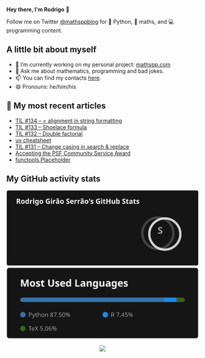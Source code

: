 **Hey there, I'm Rodrigo** 👋

Follow me on Twitter [@mathsppblog][twitter] for 🐍 Python, 🧠 maths, and 💻 programming content.


## A little bit about myself

- 🔭 I’m currently working on my personal project: [mathspp.com](https://mathspp.com)
- 💬 Ask me about mathematics, programming and bad jokes.
- 📫 You can find my contacts [here](https://mathspp.com/contact-me).
- 😄 Pronouns: he/him/his


## 📖 My most recent articles

<!-- BLOG-POST-LIST:START -->
- [TIL #134 – = alignment in string formatting](https://mathspp.com/blog/til/-alignment-in-string-formatting)
- [TIL #133 – Shoelace formula](https://mathspp.com/blog/til/shoelace-formula)
- [TIL #132 – Double factorial](https://mathspp.com/blog/til/double-factorial)
- [uv cheatsheet](https://mathspp.com/blog/uv-cheatsheet)
- [TIL #131 – Change casing in search &amp; replace](https://mathspp.com/blog/til/change-casing-in-search-and-replace)
- [Accepting the PSF Community Service Award](https://mathspp.com/blog/accepting-the-psf-community-service-award)
- [functools.Placeholder](https://mathspp.com/blog/how-to-use-functools-placeholder)
<!-- BLOG-POST-LIST:END -->


##  My GitHub activity stats

<!-- Thanks to ofek! -->

<img src="general_stats.svg" alt="GitHub Statistics" loading="lazy">

<img src="language_stats.svg" alt="Top Languages" loading="lazy">

<p align='center'><img src='https://visitor-badge.laobi.icu/badge?page_id=RodrigoGiraoSerrao'></p>

[twitter]: https://twitter.com/mathsppblog
